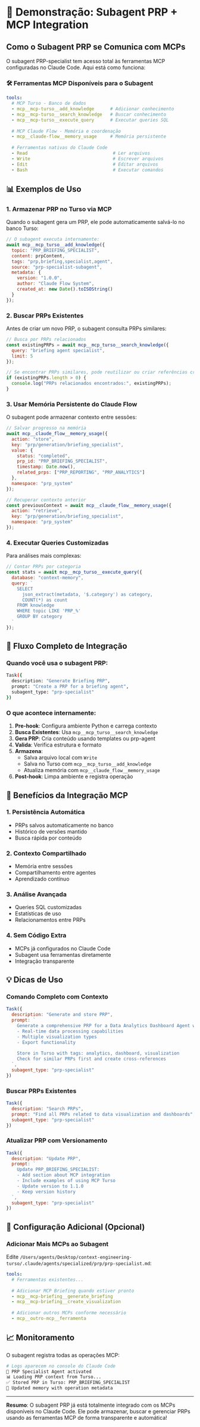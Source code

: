 # 🔌 Demonstração: Subagent PRP + MCP Integration

## Como o Subagent PRP se Comunica com MCPs

O subagent PRP-specialist tem acesso total às ferramentas MCP configuradas no Claude Code. Aqui está como funciona:

### 🛠️ Ferramentas MCP Disponíveis para o Subagent

```yaml
tools:
  # MCP Turso - Banco de dados
  - mcp__mcp-turso__add_knowledge      # Adicionar conhecimento
  - mcp__mcp-turso__search_knowledge   # Buscar conhecimento
  - mcp__mcp-turso__execute_query      # Executar queries SQL
  
  # MCP Claude Flow - Memória e coordenação
  - mcp__claude-flow__memory_usage     # Memória persistente
  
  # Ferramentas nativas do Claude Code
  - Read                                # Ler arquivos
  - Write                               # Escrever arquivos
  - Edit                                # Editar arquivos
  - Bash                                # Executar comandos
```

## 📊 Exemplos de Uso

### 1. Armazenar PRP no Turso via MCP

Quando o subagent gera um PRP, ele pode automaticamente salvá-lo no banco Turso:

```javascript
// O subagent executa internamente:
await mcp__mcp_turso__add_knowledge({
  topic: "PRP_BRIEFING_SPECIALIST",
  content: prpContent,
  tags: "prp,briefing,specialist,agent",
  source: "prp-specialist-subagent",
  metadata: {
    version: "1.0.0",
    author: "Claude Flow System",
    created_at: new Date().toISOString()
  }
});
```

### 2. Buscar PRPs Existentes

Antes de criar um novo PRP, o subagent consulta PRPs similares:

```javascript
// Busca por PRPs relacionados
const existingPRPs = await mcp__mcp_turso__search_knowledge({
  query: "briefing agent specialist",
  limit: 5
});

// Se encontrar PRPs similares, pode reutilizar ou criar referências cruzadas
if (existingPRPs.length > 0) {
  console.log("PRPs relacionados encontrados:", existingPRPs);
}
```

### 3. Usar Memória Persistente do Claude Flow

O subagent pode armazenar contexto entre sessões:

```javascript
// Salvar progresso na memória
await mcp__claude_flow__memory_usage({
  action: "store",
  key: "prp/generation/briefing_specialist",
  value: {
    status: "completed",
    prp_id: "PRP_BRIEFING_SPECIALIST",
    timestamp: Date.now(),
    related_prps: ["PRP_REPORTING", "PRP_ANALYTICS"]
  },
  namespace: "prp_system"
});

// Recuperar contexto anterior
const previousContext = await mcp__claude_flow__memory_usage({
  action: "retrieve",
  key: "prp/generation/briefing_specialist",
  namespace: "prp_system"
});
```

### 4. Executar Queries Customizadas

Para análises mais complexas:

```javascript
// Contar PRPs por categoria
const stats = await mcp__mcp_turso__execute_query({
  database: "context-memory",
  query: `
    SELECT 
      json_extract(metadata, '$.category') as category,
      COUNT(*) as count
    FROM knowledge
    WHERE topic LIKE 'PRP_%'
    GROUP BY category
  `
});
```

## 🔄 Fluxo Completo de Integração

### Quando você usa o subagent PRP:

```bash
Task({
  description: "Generate Briefing PRP",
  prompt: "Create a PRP for a briefing agent",
  subagent_type: "prp-specialist"
})
```

### O que acontece internamente:

1. **Pre-hook**: Configura ambiente Python e carrega contexto
2. **Busca Existentes**: Usa `mcp__mcp_turso__search_knowledge`
3. **Gera PRP**: Cria conteúdo usando templates ou prp-agent
4. **Valida**: Verifica estrutura e formato
5. **Armazena**: 
   - Salva arquivo local com `Write`
   - Salva no Turso com `mcp__mcp_turso__add_knowledge`
   - Atualiza memória com `mcp__claude_flow__memory_usage`
6. **Post-hook**: Limpa ambiente e registra operação

## 🎯 Benefícios da Integração MCP

### 1. **Persistência Automática**
- PRPs salvos automaticamente no banco
- Histórico de versões mantido
- Busca rápida por conteúdo

### 2. **Contexto Compartilhado**
- Memória entre sessões
- Compartilhamento entre agentes
- Aprendizado contínuo

### 3. **Análise Avançada**
- Queries SQL customizadas
- Estatísticas de uso
- Relacionamentos entre PRPs

### 4. **Sem Código Extra**
- MCPs já configurados no Claude Code
- Subagent usa ferramentas diretamente
- Integração transparente

## 💡 Dicas de Uso

### Comando Completo com Contexto

```javascript
Task({
  description: "Generate and store PRP",
  prompt: `
    Generate a comprehensive PRP for a Data Analytics Dashboard Agent with:
    - Real-time data processing capabilities
    - Multiple visualization types
    - Export functionality
    
    Store in Turso with tags: analytics, dashboard, visualization
    Check for similar PRPs first and create cross-references
  `,
  subagent_type: "prp-specialist"
})
```

### Buscar PRPs Existentes

```javascript
Task({
  description: "Search PRPs",
  prompt: "Find all PRPs related to data visualization and dashboards",
  subagent_type: "prp-specialist"
})
```

### Atualizar PRP com Versionamento

```javascript
Task({
  description: "Update PRP",
  prompt: `
    Update PRP_BRIEFING_SPECIALIST:
    - Add section about MCP integration
    - Include examples of using MCP Turso
    - Update version to 1.1.0
    - Keep version history
  `,
  subagent_type: "prp-specialist"
})
```

## 🚀 Configuração Adicional (Opcional)

### Adicionar Mais MCPs ao Subagent

Edite `/Users/agents/Desktop/context-engineering-turso/.claude/agents/specialized/prp/prp-specialist.md`:

```yaml
tools:
  # Ferramentas existentes...
  
  # Adicionar MCP Briefing quando estiver pronto
  - mcp__mcp-briefing__generate_briefing
  - mcp__mcp-briefing__create_visualization
  
  # Adicionar outros MCPs conforme necessário
  - mcp__outro-mcp__ferramenta
```

## 📈 Monitoramento

O subagent registra todas as operações MCP:

```bash
# Logs aparecem no console do Claude Code
🧠 PRP Specialist Agent activated
📊 Loading PRP context from Turso...
✅ Stored PRP in Turso: PRP_BRIEFING_SPECIALIST
💾 Updated memory with operation metadata
```

---

**Resumo**: O subagent PRP já está totalmente integrado com os MCPs disponíveis no Claude Code. Ele pode armazenar, buscar e gerenciar PRPs usando as ferramentas MCP de forma transparente e automática!